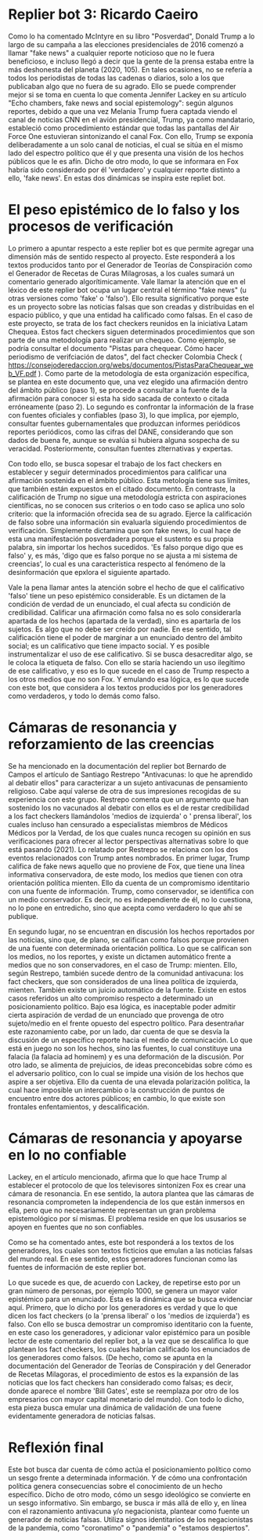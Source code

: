 
# Replier bot 3: Ricardo Caeiro

Como lo ha comentado McIntyre en su libro "Posverdad", Donald Trump a lo largo de su campaña a las elecciones presidenciales de 2016 comenzó a llamar "fake news" a cualquier reporte noticioso que no le fuera beneficioso, e incluso llegó a decir que la gente de la prensa estaba entre la más deshonesta del planeta (2020, 105). En tales ocasiones, no se refería a todos los periodistas de todas las cadenas o diarios, solo a los que publicaban algo que no fuera de su agrado. Ello se puede comprender mejor si se toma en cuenta lo que comenta Jennifer Lackey en su artículo "Echo chambers, fake news and social epistemology": según algunos reportes, debido a que una vez Melania Trump fuera captada viendo el canal de noticias CNN en el avión presidencial, Trump, ya como mandatario, estableció como procedimiento estándar que todas las pantallas del Air Force One estuvieran sintonizando el canal Fox. Con ello, Trump se exponía deliberadamente a un solo canal de noticias, el cual se sitúa en el mismo lado del espectro político que él y que presenta una visión de los hechos públicos que le es afín. Dicho de otro modo, lo que se informara en Fox habría sido considerado por él 'verdadero' y cualquier reporte distinto a ello, 'fake news'. En estas dos dinámicas se inspira este repliet bot. 

# El peso epistémico de lo falso y los procesos de verificación

Lo primero a apuntar respecto a este replier bot es que permite agregar una dimensión más de sentido respecto al proyecto. Este responderá a los textos producidos tanto por el Generador de Teorías de Conspiración como el Generador de Recetas de Curas Milagrosas, a los cuales sumará un comentario generado algorítimicamente. Vale llamar la atención que en el léxico de este replier bot ocupa un lugar central el término "fake news" (u otras versiones como 'fake' o 'falso'). Ello resulta significativo porque este es un proyecto sobre las noticias falsas que son creadas y distribuidas en el espacio público, y que una entidad ha calificado como falsas. En el caso de este proyecto, se trata de los fact checkers reunidos en la iniciativa Latam Chequea. Estos fact checkers siguen determinados procedimientos que son parte de una metodología para realizar un chequeo. Como ejemplo, se podría consultar el documento "Pistas para chequear. Cómo hacer periodismo de verifciación de datos", del fact checker Colombia Check ( https://consejoderedaccion.org/webs/documentos/PistasParaChequear_web_VF.pdf ). Como parte de la metodología de esta organización específica, se plantea en este documento que, una vez elegido una afirmación dentro del ámbito público (paso 1), se procede a consultar a la fuente de la afirmación para conocer si esta ha sido sacada de contexto o citada erróneamente (paso 2). Lo segundo es confrontar la información de la frase con fuentes oficiales y confiables (paso 3), lo que implica, por ejemplo, consultar fuentes gubernamentales que produzcan informes periódicos reportes periódicos, como las cifras del DANE, considerando que son dados de buena fe, aunque se evalúa si hubiera alguna sospecha de su veracidad. Posteriormente, consultan fuentes zlternativas y expertas.

Con todo ello, se busca sopesar el trabajo de los fact checkers en establecer y seguir determinados procedimientos para calificar una afirmación sostenida en el ámbito público. Esta metología tiene sus límites, que también están expuestos en el citado documento. En contraste, la calificación de Trump no sigue una metodología estricta con aspiraciones científicas, no se conocen sus criterios o en todo caso se aplica uno solo criterio: que la información ofrecida sea de su agrado. Ejerce la calificación de falso sobre una información sin evaluarla siguiendo procedimientos de verificación. Simplemente dictamina que son fake news, lo cual hace de esta una manifestación posverdadera porque el sustento es su propia palabra, sin importar los hechos sucedidos. 'Es falso porque digo que es falso' y, es más, 'digo que es falso porque no se ajusta a mi sistema de creencias', lo cual es una característica respecto al fenómeno de la desinformación que epxlora el siguiente apartado.

Vale la pena llamar antes la atención sobre el hecho de que el calificativo 'falso' tiene un peso epistémico considerable. Es un dictamen de la condición de verdad de un enunciado, el cual afecta su condición de credibilidad. Calificar una afirmación como falsa no es solo considerarla apartada de los hechos (apartada de la verdad), sino es apartarla de los sujetos. Es algo que no debe ser creído por nadie. En ese sentido, tal calificación tiene el poder de marginar a un enunciado dentro del ámbito social; es un calificativo que tiene  impacto social. Y es posible instrumentalizar el uso de ese calificativo. Si se busca desacreditar algo, se le coloca la etiqueta de falso. Con ello se staría haciendo un uso ilegítimo de ese calificativo, y eso es lo que sucede en el caso de Trump respecto a los otros medios que no son Fox. Y emulando esa lógica, es lo que sucede con este bot, que considera a los textos producidos por los generadores como verdaderos, y todo lo demás como falso.  

# Cámaras de resonancia y reforzamiento de las creencias

Se ha mencionado en la documentación del replier bot Bernardo de Campos el artículo de Santiago Restrepo "Antivacunas: lo que he aprendido al debatir ellos" para caracterizar a un sujeto antivacunas de pensamiento religioso. Cabe aquí valerse de otra de sus impresiones recogidas de su experiencia con este grupo. Restrepo comenta que un argumento que han sostenido los no vacunados al debatir con ellos es el de restar credibilidad a los fact checkers llamándolos 'medios de izquierda' o ' prensa liberal',  los cuales incluso han censurado a especialistas miembros de Médicos Médicos por la Verdad, de los que cuales nunca recogen su opinión en sus verificaciones para ofrecer al lector perspectivas alternativas sobre lo que está pasando (2021). Lo relatado por Restrepo se relaciona con los dos eventos relacionados con Trump antes nombrados. En primer lugar, Trump califica de fake news aquello que no proviene de Fox, que tiene una línea informativa conservadora, de este modo, los medios que tienen con otra orientación política mienten. Ello da cuenta de un compromismo identitario con una fuente de información. Trump, como conservador, se identifica con un medio conservador. Es decir, no es independiente de él, no lo cuestiona, no lo pone en entredicho, sino que acepta como verdadero lo que ahí se publique. 

En segundo lugar, no se encuentran en discusión los hechos reportados por las noticias, sino que, de plano, se califican como falsos porque provienen de una fuente con determinada orientación política. Lo que se califican son los medios, no los reportes, y existe un dictamen automático frente a medios que no son conservadores, en el caso de Trump: mienten. Ello, según Restrepo, también sucede dentro de la comunidad antivacuna: los fact checkers, que son considerados de una línea política de izquierda, mienten. También existe un juicio automático de la fuente. Existe en estos casos referidos un alto compromiso respecto a determinado un posicionamiento político. Bajo esa lógica, es inaceptable poder admitir cierta aspiración de verdad de un enunciado que provenga de otro sujeto/medio en el frente opuesto del espectro político. Para desentrañar este razonamiento cabe, por un lado, dar cuenta de que se desvía la discusión de un específico reporte hacia el medio de comunicación. Lo que está en juego no son los hechos, sino las fuentes, lo cual constituye una falacia (la falacia ad hominem) y es una deformación de la discusión. Por otro lado, se alimenta de prejuicios, de ideas preconcebidas sobre cómo es el adversario político, con lo cual se impide una visión de los hechos que aspire a ser objetiva. Ello da cuenta de una elevada polarización política, la cual hace imposible un intercambio o la construcción de puntos de encuentro entre dos actores públicos; en cambio, lo que existe son frontales enfentamientos, y descalificación. 

# Cámaras de resonancia y apoyarse en lo no confiable

Lackey, en el artículo mencionado, afirma que lo que hace Trump al establecer el protocolo de que los televisores sintonizen Fox es crear una cámara de resonancia. 
En ese sentido, la autora plantea que las cámaras de resonancia comprometen la independencia de los que están inmersos en ella, pero que no necesariamente representan un gran problema epistemológico por sí mismas. El problema reside en que los ususarios se apoyen en fuentes que no son confiables. 

Como se ha comentado antes, este bot responderá a los textos de los generadores, los cuales son textos ficticios que emulan a las noticias falsas del mundo real. En ese sentido, estos generadores funcionan como las fuentes de información de este replier bot.

Lo que sucede es que, de acuerdo con Lackey, de repetirse esto por un gran número de personas, por ejemplo 1000, se genera un mayor valor epistémico para un enunciado. Esta es la dinámica que se busca evidenciar aquí. Primero, que lo dicho por los generadores es verdad y que lo que dicen los fact checkers (o la 'prensa liberal' o los 'medios de izquierda') es falso. Con ello se busca demostrar un compromiso identitario con la fuente, en este caso los generadores, y adicionar valor epistémico para un posible lector de este comentario del replier bot, a la vez que se descalifica lo que plantean los fact checkers, los cuales habrían calificado los enunciados de los generadores como falsos. (De hecho, como se apunta en la documentación del Generador de Teorías de Conspiración y del Generador de Recetas Milagoras, el procedimiento de estos es la expansión de las noticias que los fact checkers han considerado como falsas; es decir, donde aparece el nombre 'Bill Gates', este se reemplaza por otro de los empresarios con mayor capital monetario del mundo). Con todo lo dicho, esta pieza busca emular una dinámica de validación de una fuene evidentamente generadora de noticias falsas.     

# Reflexión final 

Este bot busca dar cuenta de cómo actúa el posicionamiento político como un sesgo frente a determinada información. Y de cómo una confrontación política genera consecuencias sobre el conocimiento de un hecho específico. Dicho de otro modo, cómo un sesgo ideológico se convierte en un sesgo informativo. Sin embargo, se busca ir más allá de ello y, en línea con el razonamiento antivacuna y/o negacionista, plantear como fuente un generador de noticias falsas. 
Utiliza signos identitarios de los negacionistas de la pandemia, como "coronatimo" o "pandemia" o "estamos despiertos".
